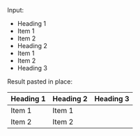 Input:

 - Heading 1
 - Item 1
 - Item 2
- Heading 2
 - Item 1
 - Item 2
- Heading 3

Result pasted in place:

| Heading 1 | Heading 2 | Heading 3 |
|-----------|-----------|-----------|
|    Item 1 |  Item 1   |           |
|    Item 2 |  Item 2   |           |